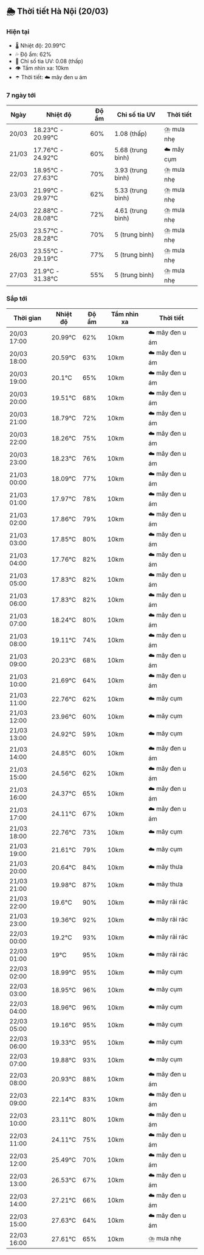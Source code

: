 ## 🌦️ Thời tiết Hà Nội (20/03)

### Hiện tại

- 🌡️ Nhiệt độ: 20.99℃
- 💦 Độ ẩm: 62%
- 🌟 Chỉ số tia UV: 0.08 (thấp)
- 👁️ Tầm nhìn xa: 10km
- ☂️ Thời tiết: ☁️ mây đen u ám

### 7 ngày tới

| Ngày | Nhiệt độ | Độ ẩm | Chỉ số tia UV | Thời tiết |
| --- | --- | --- | --- | --- |
| 20/03 | 18.23℃ - 20.99℃ | 60% | 1.08 (thấp) | ⛈️ mưa nhẹ |
| 21/03 | 17.76℃ - 24.92℃ | 60% | 5.68 (trung bình) | ☁️ mây cụm |
| 22/03 | 18.95℃ - 27.63℃ | 70% | 3.93 (trung bình) | ⛈️ mưa nhẹ |
| 23/03 | 21.99℃ - 29.97℃ | 62% | 5.33 (trung bình) | ⛈️ mưa nhẹ |
| 24/03 | 22.88℃ - 28.08℃ | 72% | 4.61 (trung bình) | ⛈️ mưa nhẹ |
| 25/03 | 23.57℃ - 28.28℃ | 70% | 5 (trung bình) | ⛈️ mưa nhẹ |
| 26/03 | 23.55℃ - 29.19℃ | 77% | 5 (trung bình) | ⛈️ mưa nhẹ |
| 27/03 | 21.9℃ - 31.38℃ | 55% | 5 (trung bình) | ⛈️ mưa nhẹ |

### Sắp tới

| Thời gian | Nhiệt độ | Độ ẩm | Tầm nhìn xa | Thời tiết |
| --- | --- | --- | --- | --- |
| 20/03 17:00 | 20.99℃ | 62% | 10km | ☁️ mây đen u ám |
| 20/03 18:00 | 20.59℃ | 63% | 10km | ☁️ mây đen u ám |
| 20/03 19:00 | 20.1℃ | 65% | 10km | ☁️ mây đen u ám |
| 20/03 20:00 | 19.51℃ | 68% | 10km | ☁️ mây đen u ám |
| 20/03 21:00 | 18.79℃ | 72% | 10km | ☁️ mây đen u ám |
| 20/03 22:00 | 18.26℃ | 75% | 10km | ☁️ mây đen u ám |
| 20/03 23:00 | 18.23℃ | 76% | 10km | ☁️ mây đen u ám |
| 21/03 00:00 | 18.09℃ | 77% | 10km | ☁️ mây đen u ám |
| 21/03 01:00 | 17.97℃ | 78% | 10km | ☁️ mây đen u ám |
| 21/03 02:00 | 17.86℃ | 79% | 10km | ☁️ mây đen u ám |
| 21/03 03:00 | 17.85℃ | 80% | 10km | ☁️ mây đen u ám |
| 21/03 04:00 | 17.76℃ | 82% | 10km | ☁️ mây đen u ám |
| 21/03 05:00 | 17.83℃ | 82% | 10km | ☁️ mây đen u ám |
| 21/03 06:00 | 17.83℃ | 82% | 10km | ☁️ mây đen u ám |
| 21/03 07:00 | 18.24℃ | 80% | 10km | ☁️ mây đen u ám |
| 21/03 08:00 | 19.11℃ | 74% | 10km | ☁️ mây đen u ám |
| 21/03 09:00 | 20.23℃ | 68% | 10km | ☁️ mây đen u ám |
| 21/03 10:00 | 21.69℃ | 64% | 10km | ☁️ mây đen u ám |
| 21/03 11:00 | 22.76℃ | 62% | 10km | ☁️ mây cụm |
| 21/03 12:00 | 23.96℃ | 60% | 10km | ☁️ mây cụm |
| 21/03 13:00 | 24.92℃ | 59% | 10km | ☁️ mây cụm |
| 21/03 14:00 | 24.85℃ | 60% | 10km | ☁️ mây đen u ám |
| 21/03 15:00 | 24.56℃ | 62% | 10km | ☁️ mây đen u ám |
| 21/03 16:00 | 24.37℃ | 65% | 10km | ☁️ mây đen u ám |
| 21/03 17:00 | 24.11℃ | 67% | 10km | ☁️ mây đen u ám |
| 21/03 18:00 | 22.76℃ | 73% | 10km | ☁️ mây cụm |
| 21/03 19:00 | 21.61℃ | 79% | 10km | ☁️ mây cụm |
| 21/03 20:00 | 20.64℃ | 84% | 10km | ☁️ mây thưa |
| 21/03 21:00 | 19.98℃ | 87% | 10km | ☁️ mây thưa |
| 21/03 22:00 | 19.6℃ | 90% | 10km | ☁️ mây rải rác |
| 21/03 23:00 | 19.36℃ | 92% | 10km | ☁️ mây rải rác |
| 22/03 00:00 | 19.2℃ | 93% | 10km | ☁️ mây rải rác |
| 22/03 01:00 | 19℃ | 95% | 10km | ☁️ mây rải rác |
| 22/03 02:00 | 18.99℃ | 95% | 10km | ☁️ mây cụm |
| 22/03 03:00 | 18.95℃ | 96% | 10km | ☁️ mây cụm |
| 22/03 04:00 | 18.96℃ | 96% | 10km | ☁️ mây cụm |
| 22/03 05:00 | 19.16℃ | 95% | 10km | ☁️ mây cụm |
| 22/03 06:00 | 19.33℃ | 95% | 10km | ☁️ mây cụm |
| 22/03 07:00 | 19.88℃ | 93% | 10km | ☁️ mây cụm |
| 22/03 08:00 | 20.93℃ | 88% | 10km | ☁️ mây đen u ám |
| 22/03 09:00 | 22.14℃ | 83% | 10km | ☁️ mây đen u ám |
| 22/03 10:00 | 23.11℃ | 80% | 10km | ☁️ mây đen u ám |
| 22/03 11:00 | 24.11℃ | 75% | 10km | ☁️ mây đen u ám |
| 22/03 12:00 | 25.49℃ | 70% | 10km | ☁️ mây đen u ám |
| 22/03 13:00 | 26.53℃ | 67% | 10km | ☁️ mây đen u ám |
| 22/03 14:00 | 27.21℃ | 66% | 10km | ☁️ mây đen u ám |
| 22/03 15:00 | 27.63℃ | 64% | 10km | ☁️ mây đen u ám |
| 22/03 16:00 | 27.61℃ | 65% | 10km | ⛈️ mưa nhẹ |
